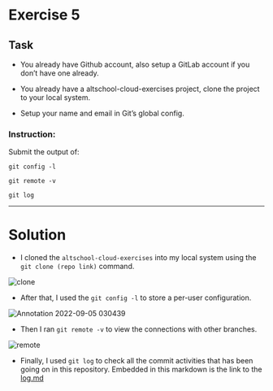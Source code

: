 # Exercise 5

## Task

* You already have Github account, also setup a GitLab account if you don’t have one already.

* You already have a altschool-cloud-exercises project, clone the project to your local system.

* Setup your name and email in Git’s global config.

### Instruction:

Submit the output of:

`git config -l`

 `git remote -v`

 `git log`
 
 ---
 
 # Solution
 
 * I cloned the `altschool-cloud-exercises` into my local system using the `git clone (repo link)` command.

![clone](https://user-images.githubusercontent.com/79316134/189125295-fa248493-06f4-48dd-aabc-de7124574848.png)

* After that, I used the `git config -l` to store a per-user configuration.

![Annotation 2022-09-05 030439](https://user-images.githubusercontent.com/79316134/189126636-afc55aeb-19d7-48c6-ae35-2636e4c32594.png)

* Then I ran `git remote -v` to view the connections with other branches.

![remote](https://user-images.githubusercontent.com/79316134/189127242-e1b92264-2dc3-404b-9ff0-db19c832b129.png)

* Finally, I used `git log` to check all the commit activities that has been going on in this repository. Embedded in this markdown is the link to the [log.md](https://github.com/Angel-ifechukwu/altschool-cloud-exercises/files/9527004/log.md)
